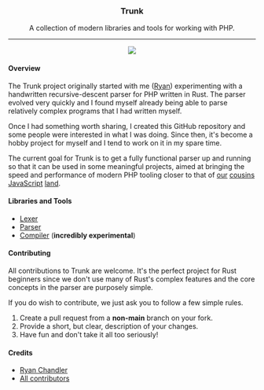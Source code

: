 <h3 align="center">
    Trunk
</h3>

<p align="center">
    A collection of modern libraries and tools for working with PHP.
</p>

---

<p align="center">
    <a href="https://discord.gg/49vgTdE6mb">
        <img src="https://img.shields.io/badge/Trunk-%237289DA.svg?style=for-the-badge&logo=discord&logoColor=white">
    </a>
</p>

#### Overview

The Trunk project originally started with me ([Ryan](https://github.com/ryangjchandler)) experimenting with a handwritten recursive-descent parser for PHP written in Rust. The parser evolved very quickly and I found myself already being able to parse relatively complex programs that I had written myself.

Once I had something worth sharing, I created this GitHub repository and some people were interested in what I was doing. Since then, it's become a hobby project for myself and I tend to work on it in my spare time.

The current goal for Trunk is to get a fully functional parser up and running so that it can be used in some meaningful projects, aimed at bringing the speed and performance of modern PHP tooling closer to that of [our](https://deno.land) [cousins](https://bun.sh) [JavaScript](https://swc.rs/) [land](https://esbuild.github.io).

#### Libraries and Tools

* [Lexer](/trunk_lexer/)
* [Parser](/trunk_parser/)
* [Compiler](/trunk_compiler/) (**incredibly experimental**)

#### Contributing

All contributions to Trunk are welcome. It's the perfect project for Rust beginners since we don't use many of Rust's complex features and the core concepts in the parser are purposely simple.

If you do wish to contribute, we just ask you to follow a few simple rules.

1. Create a pull request from a **non-main** branch on your fork.
2. Provide a short, but clear, description of your changes.
3. Have fun and don't take it all too seriously!

#### Credits

* [Ryan Chandler](https://github.com/ryangjchandler)
* [All contributors](https://github.com/ryangjchandler/trunk/graphs/contributors)
